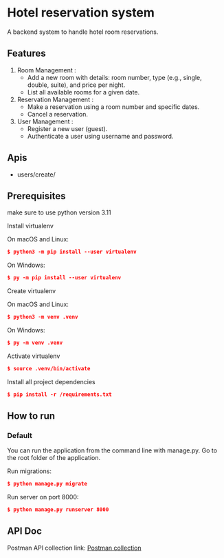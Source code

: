 # Hotel reservation system
A backend system to handle hotel room reservations.

## Features

1. Room Management :
   * Add a new room with details: room number, type (e.g., single, double, suite), and price
   per night.
   * List all available rooms for a given date.
​
1. Reservation Management :
   * Make a reservation using a room number and specific dates.
   * Cancel a reservation.
​
1. User Management :
   * Register a new user (guest).
   * Authenticate a user using username and password.

## Apis
- users/create/ 

## 	Prerequisites

make sure to use python version 3.11

Install virtualenv

On macOS and Linux:
```json
$ python3 -m pip install --user virtualenv
```

On Windows:
```json
$ py -m pip install --user virtualenv
```


Create virtualenv

On macOS and Linux:
```json
$ python3 -m venv .venv
```

On Windows:
```json
$ py -m venv .venv
```


Activate virtualenv

```json
$ source .venv/bin/activate
```


Install all project dependencies

```json
$ pip install -r /requirements.txt
```

## How to run

### Default

You can run the application from the command line with manage.py. Go to the root folder of the application.

Run migrations:

```json
$ python manage.py migrate
```

Run server on port 8000:

```json
$ python manage.py runserver 8000
```

## API Doc

Postman API collection link:
[Postman collection](https://api.postman.com/collections/5401296-a6aa87be-6955-469b-ae4e-1ad67119e249?access_key=PMAT-01HBMGCJHY9FK343CWNBZSDTEE)
